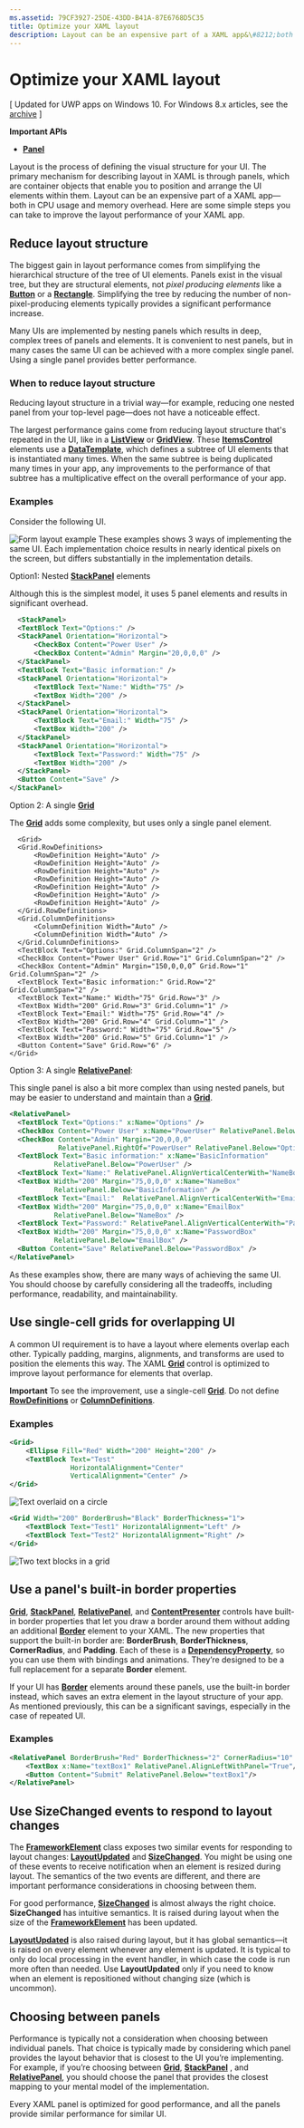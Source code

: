 ```yaml
---
ms.assetid: 79CF3927-25DE-43DD-B41A-87E6768D5C35
title: Optimize your XAML layout
description: Layout can be an expensive part of a XAML app&\#8212;both in CPU usage and memory overhead. Here are some simple steps you can take to improve the layout performance of your XAML app.
---
```

# Optimize your XAML layout

\[ Updated for UWP apps on Windows 10. For Windows 8.x articles, see the [archive](http://go.microsoft.com/fwlink/p/?linkid=619132) \]

**Important APIs**

-   [**Panel**](https://msdn.microsoft.com/library/windows/apps/BR227511)

Layout is the process of defining the visual structure for your UI. The primary mechanism for describing layout in XAML is through panels, which are container objects that enable you to position and arrange the UI elements within them. Layout can be an expensive part of a XAML app—both in CPU usage and memory overhead. Here are some simple steps you can take to improve the layout performance of your XAML app.

## Reduce layout structure

The biggest gain in layout performance comes from simplifying the hierarchical structure of the tree of UI elements. Panels exist in the visual tree, but they are structural elements, not *pixel producing elements* like a [**Button**](https://msdn.microsoft.com/library/windows/apps/BR209265) or a [**Rectangle**](https://msdn.microsoft.com/library/windows/apps/BR243371). Simplifying the tree by reducing the number of non-pixel-producing elements typically provides a significant performance increase.

Many UIs are implemented by nesting panels which results in deep, complex trees of panels and elements. It is convenient to nest panels, but in many cases the same UI can be achieved with a more complex single panel. Using a single panel provides better performance.

### When to reduce layout structure

Reducing layout structure in a trivial way—for example, reducing one nested panel from your top-level page—does not have a noticeable effect.

The largest performance gains come from reducing layout structure that's repeated in the UI, like in a [**ListView**](https://msdn.microsoft.com/library/windows/apps/BR242878) or [**GridView**](https://msdn.microsoft.com/library/windows/apps/BR242705). These [**ItemsControl**](https://msdn.microsoft.com/library/windows/apps/BR242803) elements use a [**DataTemplate**](https://msdn.microsoft.com/library/windows/apps/BR242348), which defines a subtree of UI elements that is instantiated many times. When the same subtree is being duplicated many times in your app, any improvements to the performance of that subtree has a multiplicative effect on the overall performance of your app.

### Examples

Consider the following UI.

![Form layout example](images/layout-perf-ex1.png) These examples shows 3 ways of implementing the same UI. Each implementation choice results in nearly identical pixels on the screen, but differs substantially in the implementation details.

Option1: Nested [**StackPanel**](https://msdn.microsoft.com/library/windows/apps/BR209635) elements

Although this is the simplest model, it uses 5 panel elements and results in significant overhead.

```xml
  <StackPanel>
  <TextBlock Text="Options:" />
  <StackPanel Orientation="Horizontal">
      <CheckBox Content="Power User" />
      <CheckBox Content="Admin" Margin="20,0,0,0" />
  </StackPanel>
  <TextBlock Text="Basic information:" />
  <StackPanel Orientation="Horizontal">
      <TextBlock Text="Name:" Width="75" />
      <TextBox Width="200" />
  </StackPanel>
  <StackPanel Orientation="Horizontal">
      <TextBlock Text="Email:" Width="75" />
      <TextBox Width="200" />
  </StackPanel>
  <StackPanel Orientation="Horizontal">
      <TextBlock Text="Password:" Width="75" />
      <TextBox Width="200" />
  </StackPanel>
  <Button Content="Save" />
</StackPanel>
```

Option 2: A single [**Grid**](https://msdn.microsoft.com/library/windows/apps/BR242704)

The [**Grid**](https://msdn.microsoft.com/library/windows/apps/BR242704) adds some complexity, but uses only a single panel element.

```
  <Grid>
  <Grid.RowDefinitions>
      <RowDefinition Height="Auto" />
      <RowDefinition Height="Auto" />
      <RowDefinition Height="Auto" />
      <RowDefinition Height="Auto" />
      <RowDefinition Height="Auto" />
      <RowDefinition Height="Auto" />
      <RowDefinition Height="Auto" />
  </Grid.RowDefinitions>
  <Grid.ColumnDefinitions>
      <ColumnDefinition Width="Auto" />
      <ColumnDefinition Width="Auto" />
  </Grid.ColumnDefinitions>
  <TextBlock Text="Options:" Grid.ColumnSpan="2" />
  <CheckBox Content="Power User" Grid.Row="1" Grid.ColumnSpan="2" />
  <CheckBox Content="Admin" Margin="150,0,0,0” Grid.Row="1" Grid.ColumnSpan="2" />
  <TextBlock Text="Basic information:" Grid.Row="2" Grid.ColumnSpan="2" />
  <TextBlock Text="Name:" Width="75" Grid.Row="3" />
  <TextBox Width="200" Grid.Row="3" Grid.Column="1" />
  <TextBlock Text="Email:" Width="75" Grid.Row="4" />
  <TextBox Width="200" Grid.Row="4" Grid.Column="1" />
  <TextBlock Text="Password:" Width="75" Grid.Row="5" />
  <TextBox Width="200" Grid.Row="5" Grid.Column="1" />
  <Button Content="Save" Grid.Row="6" />
</Grid>
```

Option 3: A single [**RelativePanel**](https://msdn.microsoft.com/library/windows/apps/Dn879546):

This single panel is also a bit more complex than using nested panels, but may be easier to understand and maintain than a [**Grid**](https://msdn.microsoft.com/library/windows/apps/BR242704).

```xml
<RelativePanel>
  <TextBlock Text="Options:" x:Name="Options" />
  <CheckBox Content="Power User" x:Name="PowerUser" RelativePanel.Below="Options" />
  <CheckBox Content="Admin" Margin="20,0,0,0" 
            RelativePanel.RightOf="PowerUser" RelativePanel.Below="Options" />
  <TextBlock Text="Basic information:" x:Name="BasicInformation"
           RelativePanel.Below="PowerUser" />
  <TextBlock Text="Name:" RelativePanel.AlignVerticalCenterWith="NameBox" />
  <TextBox Width="200" Margin="75,0,0,0" x:Name="NameBox"               
           RelativePanel.Below="BasicInformation" />
  <TextBlock Text="Email:"  RelativePanel.AlignVerticalCenterWith="EmailBox" />
  <TextBox Width="200" Margin="75,0,0,0" x:Name="EmailBox"
           RelativePanel.Below="NameBox" />
  <TextBlock Text="Password:" RelativePanel.AlignVerticalCenterWith="PasswordBox" />
  <TextBox Width="200" Margin="75,0,0,0" x:Name="PasswordBox"
           RelativePanel.Below="EmailBox" />
  <Button Content="Save" RelativePanel.Below="PasswordBox" />
</RelativePanel>
```

As these examples show, there are many ways of achieving the same UI. You should choose by carefully considering all the tradeoffs, including performance, readability, and maintainability.

## Use single-cell grids for overlapping UI

A common UI requirement is to have a layout where elements overlap each other. Typically padding, margins, alignments, and transforms are used to position the elements this way. The XAML [**Grid**](https://msdn.microsoft.com/library/windows/apps/BR242704) control is optimized to improve layout performance for elements that overlap.

**Important**  To see the improvement, use a single-cell [**Grid**](https://msdn.microsoft.com/library/windows/apps/BR242704). Do not define [**RowDefinitions**](https://msdn.microsoft.com/library/windows/apps/BR242704-rowdefinitions) or [**ColumnDefinitions**](https://msdn.microsoft.com/library/windows/apps/BR242704-columndefinitions).

### Examples

```xml
<Grid>
    <Ellipse Fill="Red" Width="200" Height="200" />
    <TextBlock Text="Test" 
               HorizontalAlignment="Center" 
               VerticalAlignment="Center" />
</Grid>
```

![Text overlaid on a circle](images/layout-perf-ex2.png)

```xml
<Grid Width="200" BorderBrush="Black" BorderThickness="1">
    <TextBlock Text="Test1" HorizontalAlignment="Left" />
    <TextBlock Text="Test2" HorizontalAlignment="Right" />
</Grid>
```

![Two text blocks in a grid](images/layout-perf-ex3.png)

## Use a panel's built-in border properties

[**Grid**](https://msdn.microsoft.com/library/windows/apps/BR242704), [**StackPanel**](https://msdn.microsoft.com/library/windows/apps/BR209635), [**RelativePanel**](https://msdn.microsoft.com/library/windows/apps/Dn879546), and [**ContentPresenter**](https://msdn.microsoft.com/library/windows/apps/BR209378) controls have built-in border properties that let you draw a border around them without adding an additional [**Border**](https://msdn.microsoft.com/library/windows/apps/BR209250) element to your XAML. The new properties that support the built-in border are: **BorderBrush**, **BorderThickness**, **CornerRadius**, and **Padding**. Each of these is a [**DependencyProperty**](https://msdn.microsoft.com/library/windows/apps/BR242362), so you can use them with bindings and animations. They’re designed to be a full replacement for a separate **Border** element.

If your UI has [**Border**](https://msdn.microsoft.com/library/windows/apps/BR209250) elements around these panels, use the built-in border instead, which saves an extra element in the layout structure of your app. As mentioned previously, this can be a significant savings, especially in the case of repeated UI.

### Examples

```xml
<RelativePanel BorderBrush="Red" BorderThickness="2" CornerRadius="10" Padding="12">
    <TextBox x:Name="textBox1" RelativePanel.AlignLeftWithPanel="True"/>
    <Button Content="Submit" RelativePanel.Below="textBox1"/>
</RelativePanel>
```

## Use **SizeChanged** events to respond to layout changes

The [**FrameworkElement**](https://msdn.microsoft.com/library/windows/apps/BR208706) class exposes two similar events for responding to layout changes: [**LayoutUpdated**](https://msdn.microsoft.com/library/windows/apps/BR208706-layoutupdated) and [**SizeChanged**](https://msdn.microsoft.com/library/windows/apps/BR208706-sizechanged). You might be using one of these events to receive notification when an element is resized during layout. The semantics of the two events are different, and there are important performance considerations in choosing between them.

For good performance, [**SizeChanged**](https://msdn.microsoft.com/library/windows/apps/BR208706-sizechanged) is almost always the right choice. **SizeChanged** has intuitive semantics. It is raised during layout when the size of the [**FrameworkElement**](https://msdn.microsoft.com/library/windows/apps/BR208706) has been updated.

[**LayoutUpdated**](https://msdn.microsoft.com/library/windows/apps/BR208706-layoutupdated) is also raised during layout, but it has global semantics—it is raised on every element whenever any element is updated. It is typical to only do local processing in the event handler, in which case the code is run more often than needed. Use **LayoutUpdated** only if you need to know when an element is repositioned without changing size (which is uncommon).

## Choosing between panels

Performance is typically not a consideration when choosing between individual panels. That choice is typically made by considering which panel provides the layout behavior that is closest to the UI you’re implementing. For example, if you’re choosing between [**Grid**](https://msdn.microsoft.com/library/windows/apps/BR242704), [**StackPanel**](https://msdn.microsoft.com/library/windows/apps/BR209635) , and [**RelativePanel**](https://msdn.microsoft.com/library/windows/apps/Dn879546), you should choose the panel that provides the closest mapping to your mental model of the implementation.

Every XAML panel is optimized for good performance, and all the panels provide similar performance for similar UI.



<!--HONumber=May16_HO4-->


